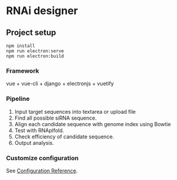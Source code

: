 
# RNAi designer

## Project setup
```
npm install
npm run electron:serve
npm run electron:build
```

### Framework
vue + vue-cli + django + electronjs + vuetify

### Pipeline
1. Input target sequences into textarea or upload file
2. Find all possible siRNA sequence.
3. Align each candidate sequence with genome index using Bowtie
4. Test with RNAplfold.
5. Check efficiency of candidate sequence.
6. Output analysis.


### Customize configuration
See [Configuration Reference](https://cli.vuejs.org/config/).
